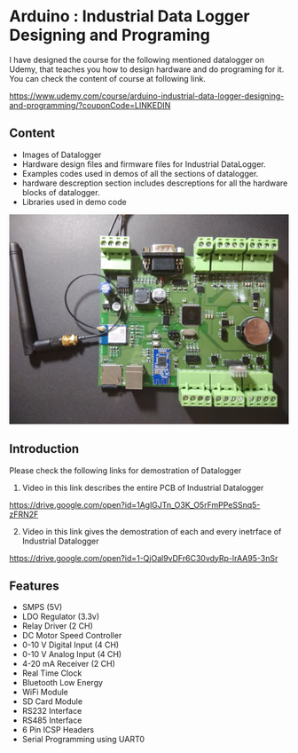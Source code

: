 # Arduino : Industrial Data Logger Designing and Programing

I have designed the course for the following mentioned datalogger on Udemy, that teaches you how to design hardware and do programing for it. You can check the content of course at following link.

https://www.udemy.com/course/arduino-industrial-data-logger-designing-and-programming/?couponCode=LINKEDIN

## Content
* Images of Datalogger
* Hardware design files and firmware files for Industrial DataLogger.
* Examples codes used in demos of all the sections of datalogger.
* hardware descreption section includes descreptions for all the hardware blocks of datalogger. 
* Libraries used in demo code



![](Datalogger%20Images/DataLogger%20Image.jpg)

## Introduction
Please check the following links for demostration of Datalogger

1. Video in this link describes the entire PCB of Industrial Datalogger

https://drive.google.com/open?id=1AglGJTn_O3K_O5rFmPPeSSnq5-zFRN2F

2. Video in this link gives the demostration of each and every inetrface of Industrial Datalogger

https://drive.google.com/open?id=1-QjOal9vDFr6C30vdyRp-lrAA95-3nSr
##

## Features
* SMPS (5V)
* LDO Regulator (3.3v)
* Relay Driver										 (2 CH)
* DC Motor Speed Controller
* 0-10 V Digital Input 					 (4 CH)
* 0-10 V Analog Input 						 (4 CH)
* 4-20 mA Receiver								 (2 CH)
* Real Time Clock
* Bluetooth Low Energy 
* WiFi Module
* SD Card Module
* RS232 Interface
* RS485 Interface
* 6 Pin ICSP Headers
* Serial Programming using UART0

